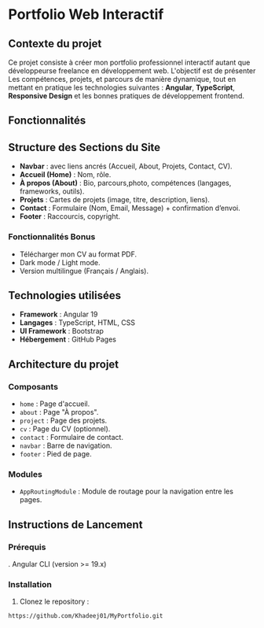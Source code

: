 # Portfolio Web Interactif

## Contexte du projet

Ce projet consiste à créer mon portfolio professionnel interactif autant que  développeurse freelance en développement web. L'objectif est de présenter Les compétences, projets, et parcours de manière dynamique, tout en mettant en pratique les technologies suivantes : **Angular**, **TypeScript**, **Responsive Design** et les bonnes pratiques de développement frontend.

## Fonctionnalités

## Structure des Sections du Site

- **Navbar** : avec liens ancrés (Accueil, About, Projets, Contact, CV).
- **Accueil (Home)** : Nom, rôle.
- **À propos (About)** : Bio, parcours,photo, compétences (langages, frameworks, outils).
- **Projets** : Cartes de projets (image, titre, description, liens).
- **Contact** : Formulaire (Nom, Email, Message) + confirmation d’envoi.
- **Footer** : Raccourcis, copyright.

### Fonctionnalités Bonus

- Télécharger mon CV au format PDF.
- Dark mode / Light mode.
- Version multilingue (Français / Anglais).

## Technologies utilisées

- **Framework** : Angular 19
- **Langages** : TypeScript, HTML, CSS
- **UI Framework** :  Bootstrap 
- **Hébergement** : GitHub Pages 

## Architecture du projet

### Composants

- `home` : Page d'accueil.
- `about` : Page "À propos".
- `project` : Page des projets.
- `cv` : Page du CV (optionnel).
- `contact` : Formulaire de contact.
- `navbar` : Barre de navigation.
- `footer` : Pied de page.

### Modules

- `AppRoutingModule` : Module de routage pour la navigation entre les pages.

## Instructions de Lancement

### Prérequis

. Angular CLI (version >= 19.x)

### Installation

1. Clonez le repository :

```bash
https://github.com/Khadeej01/MyPortfolio.git
